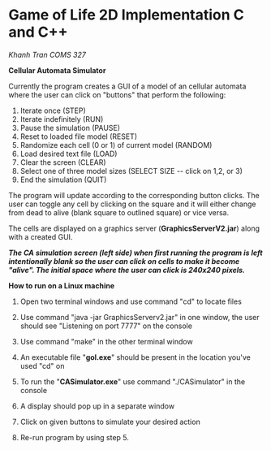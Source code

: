 # Game of Life 2D Implementation C and C++
_Khanh Tran
COMS 327_


**Cellular Automata Simulator**

Currently the program creates a GUI of a model of an cellular automata where the user can click on "buttons" that perform the following: 

1. Iterate once (STEP)
2. Iterate indefinitely (RUN)
3. Pause the simulation (PAUSE)
4. Reset to loaded file model (RESET)
5. Randomize each cell (0 or 1) of current model (RANDOM)
6. Load desired text file (LOAD)
7. Clear the screen (CLEAR)
8. Select one of three model sizes (SELECT SIZE -- click on 1,2, or 3)
9. End the simulation (QUIT)


The program will update according to the corresponding button clicks. The user can toggle any cell by clicking on the square and it will either change from dead to alive (blank square to outlined square) or vice versa.

The cells are displayed on a graphics server (**GraphicsServerV2.jar**) along with a created GUI.

_**The CA simulation screen (left side) when first running the program is left intentionally blank so the user can click on cells to make it become "alive". The initial space where the user can click is 240x240 pixels.**_

**How to run on a Linux machine**


1. Open two terminal windows and use command "cd" to locate files


2. Use command "java -jar GraphicsServerv2.jar" in one window, the user should see "Listening on port 7777" on the console

3. Use command "make" in the other terminal window

4. An executable file "**gol.exe**" should be present in the location you've used "cd" on

5. To run the "**CASimulator.exe**" use command "./CASimulator" in the console

6. A display should pop up in a separate window

7. Click on given buttons to simulate your desired action

8. Re-run program by using step 5.












